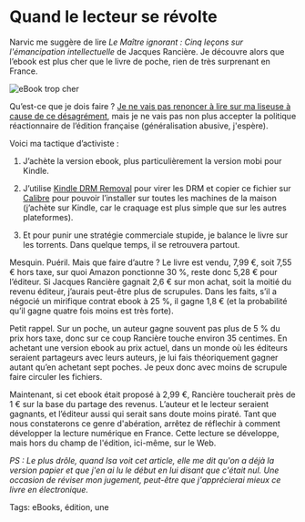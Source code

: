 # Quand le lecteur se révolte

Narvic me suggère de lire *Le Maître ignorant : Cinq leçons sur l'émancipation intellectuelle* de Jacques Rancière. Je découvre alors que l’ebook est plus cher que le livre de poche, rien de très surprenant en France.<span id="more-34998"></span>

![eBook trop cher](http://blog.tcrouzet.comhttps://tcrouzet.com/images_tc/2014/03/ranciere.png)

Qu’est-ce que je dois faire ? [Je ne vais pas renoncer à lire sur ma liseuse à cause de ce désagrément](http://blog.tcrouzet.com/2014/03/22/pourquoi-jaime-lire-en-numerique/), mais je ne vais pas non plus accepter la politique réactionnaire de l’édition française (généralisation abusive, j'espère).

Voici ma tactique d’activiste :

1. J’achète la version ebook, plus particulièrement la version mobi pour Kindle.

2. J’utilise [Kindle DRM Removal](http://www.ebook-converter.com/kindle-drm-removal.htm) pour virer les DRM et copier ce fichier sur [Calibre](http://calibre-ebook.com/) pour pouvoir l’installer sur toutes les machines de la maison (j’achète sur Kindle, car le craquage est plus simple que sur les autres plateformes).

3. Et pour punir une stratégie commerciale stupide, je balance le livre sur les torrents. Dans quelque temps, il se retrouvera partout.

Mesquin. Puéril. Mais que faire d’autre ? Le livre est vendu, 7,99 €, soit 7,55 € hors taxe, sur quoi Amazon ponctionne 30 %, reste donc 5,28 € pour l’éditeur. Si Jacques Rancière gagnait 2,6 € sur mon achat, soit la moitié du revenu éditeur, j’aurais peut-être plus de scrupules. Dans les faits, s’il a négocié un mirifique contrat ebook à 25 %, il gagne 1,8 € (et la probabilité qu’il gagne quatre fois moins est très forte).

Petit rappel. Sur un poche, un auteur gagne souvent pas plus de 5 % du prix hors taxe, donc sur ce coup Rancière touche environ 35 centimes. En achetant une version ebook au prix actuel, dans un monde où les éditeurs seraient partageurs avec leurs auteurs, je lui fais théoriquement gagner autant qu’en achetant sept poches. Je peux donc avec moins de scrupule faire circuler les fichiers.

Maintenant, si cet ebook était proposé à 2,99 €, Rancière toucherait près de 1 € sur la base du partage des revenus. L’auteur et le lecteur seraient gagnants, et l’éditeur aussi qui serait sans doute moins piraté. Tant que nous constaterons ce genre d'abération, arrêtez de réflechir à comment développer la lecture numérique en France. Cette lecture se développe, mais hors du champ de l'édition, ici-même, sur le Web.

*PS : Le plus drôle, quand Isa voit cet article, elle me dit qu'on a déjà la version papier et que j'en ai lu le début en lui disant que c'était nul. Une occasion de réviser mon jugement, peut-être que j'apprécierai mieux ce livre en électronique.*

Tags: eBooks, édition, une